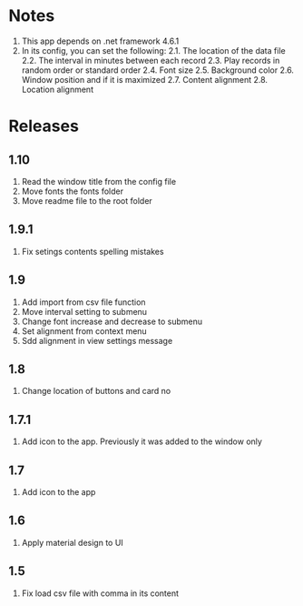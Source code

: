﻿# Notes

1. This app depends on .net framework 4.6.1
2. In its config, you can set the following:
2.1. The location of the data file
2.2. The interval in minutes between each record
2.3. Play records in random order or standard order
2.4. Font size
2.5. Background color
2.6. Window position and if it is maximized
2.7. Content alignment
2.8. Location alignment


# Releases

## 1.10

1. Read the window title from the config file
2. Move fonts the fonts folder
3. Move readme file to the root folder

## 1.9.1

1. Fix setings contents spelling mistakes

## 1.9

1. Add import from csv file function
2. Move interval setting to submenu
3. Change font increase and decrease to submenu
4. Set alignment from context menu
5. Sdd alignment in view settings message

## 1.8

1. Change location of buttons and card no

## 1.7.1

1. Add icon to the app. Previously it was added to the window only

## 1.7

1. Add icon to the app

## 1.6

1. Apply material design to UI

## 1.5

1. Fix load csv file with comma in its content